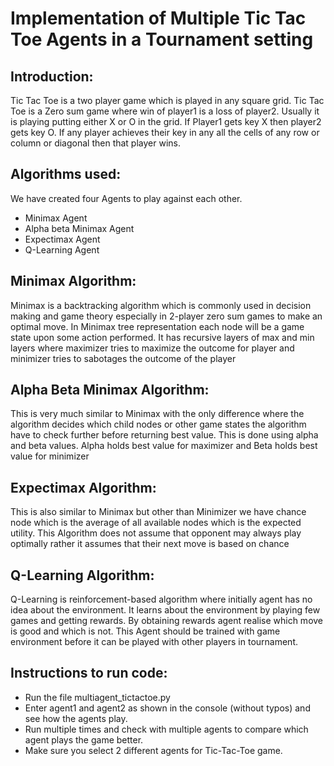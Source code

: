 # Implementation of Multiple Tic Tac Toe Agents in a Tournament setting
## Introduction:
Tic Tac Toe is a two player game which is played in any square grid. Tic Tac Toe is a Zero sum game where win of player1 is a loss of player2. Usually it is playing putting either X or O in the grid. If Player1 gets key X then player2 gets key O. If any player achieves their key in any all the cells of any row or column or diagonal then that player wins.
 
## Algorithms used:
We have created four Agents to play against each other.
* Minimax Agent
* Alpha beta Minimax Agent
* Expectimax Agent
* Q-Learning Agent
## Minimax Algorithm:
Minimax is a backtracking algorithm which is commonly used in decision making and game theory especially in 2-player zero sum games to make an optimal move. In Minimax tree representation each node will be a game state upon some action performed. It has recursive layers of max and min layers where maximizer tries to maximize the outcome for player and minimizer tries to sabotages the outcome of the player


## Alpha Beta Minimax Algorithm:
This is very much similar to Minimax with the only difference where the algorithm decides which child nodes or other game states the algorithm have to check further before returning best value. This is done using alpha and beta values. Alpha holds best value for maximizer and Beta holds best value for minimizer

## Expectimax Algorithm:
This is also similar to Minimax but other than Minimizer we have chance node which is the average of all available nodes which is the expected utility. This Algorithm does not assume that opponent may always play optimally rather it assumes that their next move is based on chance

## Q-Learning Algorithm:
Q-Learning is reinforcement-based algorithm where initially agent has no idea about the environment. It learns about the environment by playing few games and getting rewards. By obtaining rewards agent realise which move is good and which is not. This Agent should be trained with game environment before it can be played with other players in tournament.

## Instructions to run code:
* Run the file multiagent_tictactoe.py 
*	Enter agent1 and agent2 as shown in the console (without typos) and see how the agents play. 
*	Run multiple times and check with multiple agents to compare which agent plays the game better.
*	Make sure you select 2 different agents for Tic-Tac-Toe game.
